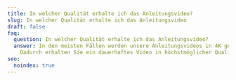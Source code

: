 ```yaml
---
title: In welcher Qualität erhalte ich das Anleitungsvideo?
slug: In welcher Qualität erhalte ich das Anleitungsvideo
draft: false
faq:
  question: In welcher Qualität erhalte ich das Anleitungsvideo?
  answer: In den meisten Fällen werden unsere Anleitungsvideos in 4K geliefert.
    Dadurch erhalten Sie ein dauerhaftes Video in höchstmöglicher Qualität.
seo:
  noindex: true
---
```

